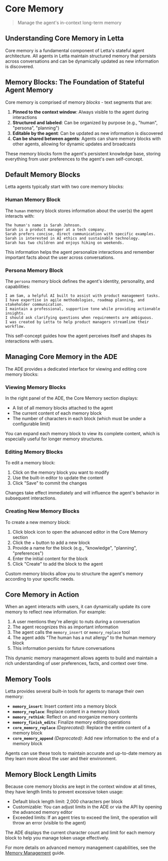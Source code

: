 # Core Memory

> Manage the agent's in-context long-term memory

## Understanding Core Memory in Letta

Core memory is a fundamental component of Letta's stateful agent architecture. All agents in Letta maintain structured memory that persists across conversations and can be dynamically updated as new information is discovered.

## Memory Blocks: The Foundation of Stateful Agent Memory

Core memory is comprised of memory *blocks* - text segments that are:

1. **Pinned to the context window**: Always visible to the agent during interactions
2. **Structured and labeled**: Can be organized by purpose (e.g., "human", "persona", "planning")
3. **Editable by the agent**: Can be updated as new information is discovered
4. **Can be shared between agents**: Agents can share memory blocks with other agents, allowing for dynamic updates and broadcasts

These memory blocks form the agent's persistent knowledge base, storing everything from user preferences to the agent's own self-concept.

## Default Memory Blocks

Letta agents typically start with two core memory blocks:

### Human Memory Block

The `human` memory block stores information about the user(s) the agent interacts with:

```
The human's name is Sarah Johnson.
Sarah is a product manager at a tech company.
Sarah prefers concise, direct communication with specific examples.
Sarah is interested in AI ethics and sustainable technology.
Sarah has two children and enjoys hiking on weekends.
```

This information helps the agent personalize interactions and remember important facts about the user across conversations.

### Persona Memory Block

The `persona` memory block defines the agent's identity, personality, and capabilities:

```
I am Sam, a helpful AI built to assist with product management tasks.
I have expertise in agile methodologies, roadmap planning, and stakeholder communication.
I maintain a professional, supportive tone while providing actionable insights.
I should ask clarifying questions when requirements are ambiguous.
I was created by Letta to help product managers streamline their workflow.
```

This self-concept guides how the agent perceives itself and shapes its interactions with users.

## Managing Core Memory in the ADE

The ADE provides a dedicated interface for viewing and editing core memory blocks:

### Viewing Memory Blocks

In the right panel of the ADE, the Core Memory section displays:

* A list of all memory blocks attached to the agent
* The current content of each memory block
* The number of characters in each block (which must be under a configurable limit)

You can expand each memory block to view its complete content, which is especially useful for longer memory structures.

### Editing Memory Blocks

To edit a memory block:

1. Click on the memory block you want to modify
2. Use the built-in editor to update the content
3. Click "Save" to commit the changes

Changes take effect immediately and will influence the agent's behavior in subsequent interactions.

### Creating New Memory Blocks

To create a new memory block:

1. Click block icon to open the advanced editor in the Core Memory section
2. Click the + button to add a new block
3. Provide a name for the block (e.g., "knowledge", "planning", "preferences")
4. Enter the initial content for the block
5. Click "Create" to add the block to the agent

Custom memory blocks allow you to structure the agent's memory according to your specific needs.

## Core Memory in Action

When an agent interacts with users, it can dynamically update its core memory to reflect new information. For example:

1. A user mentions they're allergic to nuts during a conversation
2. The agent recognizes this as important information
3. The agent calls the `memory_insert` or `memory_replace` tool
4. The agent adds "The human has a nut allergy" to the human memory block
5. This information persists for future conversations

This dynamic memory management allows agents to build and maintain a rich understanding of user preferences, facts, and context over time.

## Memory Tools

Letta provides several built-in tools for agents to manage their own memory:

* **`memory_insert`**: Insert content into a memory block
* **`memory_replace`**: Replace content in a memory block
* **`memory_rethink`**: Reflect on and reorganize memory contents
* **`memory_finish_edits`**: Finalize memory editing operations
* **`core_memory_replace`** *(Deprecated)*: Replace the entire content of a memory block
* **`core_memory_append`** *(Deprecated)*: Add new information to the end of a memory block

Agents can use these tools to maintain accurate and up-to-date memory as they learn more about the user and their environment.

## Memory Block Length Limits

Because core memory blocks are kept in the context window at all times, they have length limits to prevent excessive token usage:

* Default block length limit: 2,000 characters per block
* Customizable: You can adjust limits in the ADE or via the API by opening the advanced memory editor
* Exceeded limits: If an agent tries to exceed the limit, the operation will throw an error (visible to the agent)

The ADE displays the current character count and limit for each memory block to help you manage token usage effectively.

For more details on advanced memory management capabilities, see the [Memory Management](/advanced/memory_management) guide.
